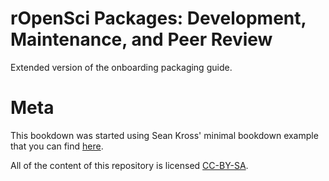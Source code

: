 rOpenSci Packages: Development, Maintenance, and Peer Review
=============================================================

Extended version of the onboarding packaging guide.


# Meta

This bookdown was started using Sean Kross' minimal bookdown example that you can find [here](https://github.com/seankross/bookdown-start).

All of the content of this repository is licensed 
[CC-BY-SA](https://creativecommons.org/publicdomain/zero/1.0/).
